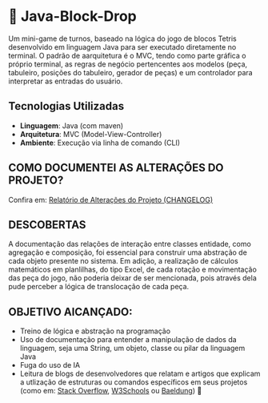 # 🧱 Java-Block-Drop

Um mini-game de turnos, baseado na lógica do jogo de blocos Tetris desenvolvido em linguagem Java para ser executado diretamente no terminal.
O padrão de aarquitetura é o MVC, tendo como parte gráfica o próprio terminal, as regras de negócio pertencentes aos modelos (peça, tabuleiro, posições do tabuleiro, gerador de peças) e um controlador para interpretar as entradas do usuário.

## Tecnologias Utilizadas

- **Linguagem**: Java (com maven)
- **Arquitetura**: MVC (Model-View-Controller)
- **Ambiente**: Execução via linha de comando (CLI)

## COMO DOCUMENTEI AS ALTERAÇÕES DO PROJETO?
Confira em: [Relatório de Alterações do Projeto (CHANGELOG)](https://github.com/gabriellatcc/Java-Block-Drop/blob/main/CHANGELOG.md)

## DESCOBERTAS
A documentação das relações de interação entre classes entidade, como agregação e composição, foi essencial para construir uma abstração de cada objeto presente no sistema.
Em adição, a realização de cálculos matemáticos em planlilhas, do tipo Excel, de cada rotação e movimentação das peça do jogo, não poderia deixar de ser mencionada, pois através dela pude perceber a lógica de translocação de cada peça.

## OBJETIVO AlCANÇADO:
- Treino de lógica e abstração na programação
- Uso de documentação para entender a manipulação de dados da linguagem, seja uma String, um objeto, classe ou pilar da linguagem Java
- Fuga do uso de IA
- Leitura de blogs de desenvolvedores que relatam e artigos que explicam a utlização de estruturas ou comandos específicos em seus projetos (como em: [Stack Overflow](https://stackoverflow.com/questions),
[W3Schools](https://www.w3schools.com/java/default.asp) ou
[Baeldung](https://www.baeldung.com/java-generating-random-numbers-in-range))
🚀
